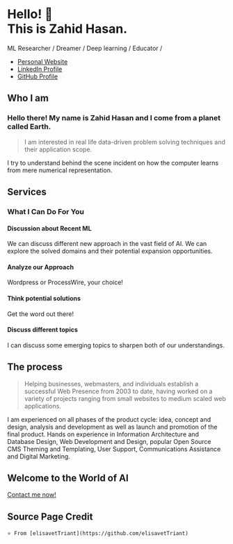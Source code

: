 # Hello! :wave: <br>This is Zahid Hasan.    
ML Researcher / Dreamer / Deep learning / Educator /

* [Personal Website](https://mxahan.github.io/ "Personal Website")
* [LinkedIn Profile](https://www.linkedin.com/in/zahid-hasan-10184b156/ "LinkedIn Profile")
* [GitHub Profile](https://github.com/mxahan "GitHub Profile")

## Who I am

### Hello there! My name is Zahid Hasan and I come from a planet called Earth.

> I am interested in real life data-driven problem solving techniques and their application scope.

I try to understand behind the scene incident on how the computer learns from mere numerical representation.

## Services

### What I Can Do For You

#### **Discussion about Recent ML**

We can discuss different new approach in the vast field of AI. We can explore the solved domains and their potential expansion opportunities. 

#### **Analyze our Approach**

Wordpress or ProcessWire, your choice!

#### **Think potential solutions**

Get the word out there!

#### **Discuss different topics**

I can discuss some emerging topics to sharpen both of our understandings. 

## The process

>Helping businesses, webmasters, and individuals establish a successful Web Presence from 2003 to date, having worked on a variety of projects ranging from small websites to medium scaled web applications.

I am experienced on all phases of the product cycle: idea, concept and  design, analysis and development as well as launch and promotion of the final product. Hands on experience in Information Architecture and Database Design, Web Development and Design, popular Open Source CMS Theming and Templating, User Support, Communications Assistance and Digital Marketing.

## Welcome to the World of AI

[Contact me now!](https://mxahan.github.io/about/)

## Source Page Credit

`⭐️ From [elisavetTriant](https://github.com/elisavetTriant)`
